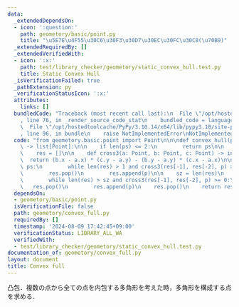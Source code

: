 ```yaml
---
data:
  _extendedDependsOn:
  - icon: ':question:'
    path: geometory/basic/point.py
    title: "\u5E7E\u4F55\u30C6\u30F3\u30D7\u30EC\u30FC\u30C8(\u70B9)"
  _extendedRequiredBy: []
  _extendedVerifiedWith:
  - icon: ':x:'
    path: test/library_checker/geometory/static_convex_hull.test.py
    title: Static Convex Hull
  _isVerificationFailed: true
  _pathExtension: py
  _verificationStatusIcon: ':x:'
  attributes:
    links: []
  bundledCode: "Traceback (most recent call last):\n  File \"/opt/hostedtoolcache/PyPy/3.10.14/x64/lib/pypy3.10/site-packages/onlinejudge_verify/documentation/build.py\"\
    , line 76, in _render_source_code_stat\n    bundled_code = language.bundle(\n\
    \  File \"/opt/hostedtoolcache/PyPy/3.10.14/x64/lib/pypy3.10/site-packages/onlinejudge_verify/languages/python.py\"\
    , line 96, in bundle\n    raise NotImplementedError\nNotImplementedError\n"
  code: "from geometory.basic.point import Point\n\n\ndef convex_hull(ps: list[Point])\
    \ -> list[Point]:\n\n    if len(ps) <= 2:\n        return ps\n\n    ps.sort()\n\
    \    res = []\n\n    def cross3(a: Point, b: Point, c: Point) -> int:\n      \
    \  return (b.x - a.x) * (c.y - a.y) - (b.y - a.y) * (c.x - a.x)\n\n    for p in\
    \ ps:\n        while len(res) > 1 and cross3(res[-1], res[-2], p) >= 0:\n    \
    \        res.pop()\n        res.append(p)\n\n    sz = len(res)\n    for p in ps[::-1][1:]:\n\
    \        while len(res) > sz and cross3(res[-1], res[-2], p) >= 0:\n         \
    \   res.pop()\n        res.append(p)\n    res.pop()\n    return res\n"
  dependsOn:
  - geometory/basic/point.py
  isVerificationFile: false
  path: geometory/convex_full.py
  requiredBy: []
  timestamp: '2024-08-09 17:42:45+09:00'
  verificationStatus: LIBRARY_ALL_WA
  verifiedWith:
  - test/library_checker/geometory/static_convex_hull.test.py
documentation_of: geometory/convex_full.py
layout: document
title: Convex full
---
```


凸包．複数の点から全ての点を内包する多角形を考えた時，多角形を構成する点を求める．